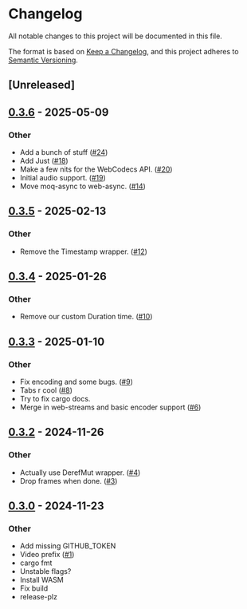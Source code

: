 # Changelog
All notable changes to this project will be documented in this file.

The format is based on [Keep a Changelog](https://keepachangelog.com/en/1.0.0/),
and this project adheres to [Semantic Versioning](https://semver.org/spec/v2.0.0.html).

## [Unreleased]

## [0.3.6](https://github.com/kixelated/web-rs/compare/web-codecs-v0.3.5...web-codecs-v0.3.6) - 2025-05-09

### Other

- Add a bunch of stuff ([#24](https://github.com/kixelated/web-rs/pull/24))
- Add Just ([#18](https://github.com/kixelated/web-rs/pull/18))
- Make a few nits for the WebCodecs API. ([#20](https://github.com/kixelated/web-rs/pull/20))
- Initial audio support. ([#19](https://github.com/kixelated/web-rs/pull/19))
- Move moq-async to web-async. ([#14](https://github.com/kixelated/web-rs/pull/14))

## [0.3.5](https://github.com/kixelated/web-rs/compare/web-codecs-v0.3.4...web-codecs-v0.3.5) - 2025-02-13

### Other

- Remove the Timestamp wrapper. ([#12](https://github.com/kixelated/web-rs/pull/12))

## [0.3.4](https://github.com/kixelated/web-rs/compare/web-codecs-v0.3.3...web-codecs-v0.3.4) - 2025-01-26

### Other

- Remove our custom Duration time. ([#10](https://github.com/kixelated/web-rs/pull/10))

## [0.3.3](https://github.com/kixelated/web-rs/compare/web-codecs-v0.3.2...web-codecs-v0.3.3) - 2025-01-10

### Other

- Fix encoding and some bugs. ([#9](https://github.com/kixelated/web-rs/pull/9))
- Tabs r cool ([#8](https://github.com/kixelated/web-rs/pull/8))
- Try to fix cargo docs.
- Merge in web-streams and basic encoder support ([#6](https://github.com/kixelated/web-rs/pull/6))

## [0.3.2](https://github.com/kixelated/web-codecs-rs/compare/v0.3.1...v0.3.2) - 2024-11-26

### Other

- Actually use DerefMut wrapper. ([#4](https://github.com/kixelated/web-codecs-rs/pull/4))
- Drop frames when done. ([#3](https://github.com/kixelated/web-codecs-rs/pull/3))

## [0.3.0](https://github.com/kixelated/web-codecs-rs/compare/v0.2.0...v0.3.0) - 2024-11-23

### Other
- Add missing GITHUB_TOKEN
- Video prefix ([#1](https://github.com/kixelated/web-codecs-rs/pull/1))
- cargo fmt
- Unstable flags?
- Install WASM
- Fix build
- release-plz
